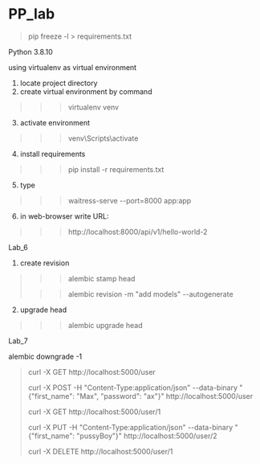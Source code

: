 # PP_lab

> pip freeze -l > requirements.txt


Python 3.8.10

using virtualenv as virtual environment


1. locate project directory
2. create virtual environment by command
>>> virtualenv venv
3. activate environment
>>> venv\Scripts\activate
4. install requirements
>>> pip install -r requirements.txt
5. type
>>> waitress-serve --port=8000 app:app
6. in web-browser write URL:
>>> http://localhost:8000/api/v1/hello-world-2

Lab_6

1. create revision
>>> alembic stamp head
>
>>> alembic revision -m "add models" --autogenerate
2. upgrade head
>>> alembic upgrade head

Lab_7

alembic downgrade -1


> curl -X GET http://localhost:5000/user
> 
> curl -X POST -H "Content-Type:application/json" --data-binary "{\"first_name\": \"Max\", \"password\": \"ax\"}" http://localhost:5000/user
>
> curl -X GET http://localhost:5000/user/1
>
> curl -X PUT -H "Content-Type:application/json" --data-binary "{\"first_name\": \"pussyBoy\"}" http://localhost:5000/user/2
> 
> curl -X DELETE http://localhost:5000/user/1